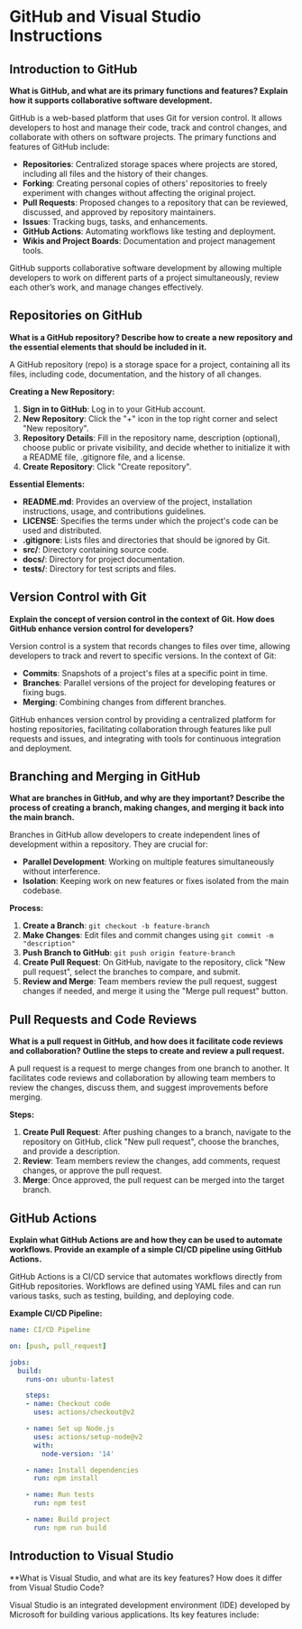 # GitHub and Visual Studio Instructions

## Introduction to GitHub

**What is GitHub, and what are its primary functions and features? Explain how it supports collaborative software development.**

GitHub is a web-based platform that uses Git for version control. It allows developers to host and manage their code, track and control changes, and collaborate with others on software projects. The primary functions and features of GitHub include:

- **Repositories**: Centralized storage spaces where projects are stored, including all files and the history of their changes.
- **Forking**: Creating personal copies of others' repositories to freely experiment with changes without affecting the original project.
- **Pull Requests**: Proposed changes to a repository that can be reviewed, discussed, and approved by repository maintainers.
- **Issues**: Tracking bugs, tasks, and enhancements.
- **GitHub Actions**: Automating workflows like testing and deployment.
- **Wikis and Project Boards**: Documentation and project management tools.

GitHub supports collaborative software development by allowing multiple developers to work on different parts of a project simultaneously, review each other’s work, and manage changes effectively.

## Repositories on GitHub

**What is a GitHub repository? Describe how to create a new repository and the essential elements that should be included in it.**

A GitHub repository (repo) is a storage space for a project, containing all its files, including code, documentation, and the history of all changes.

**Creating a New Repository:**

1. **Sign in to GitHub**: Log in to your GitHub account.
2. **New Repository**: Click the "+" icon in the top right corner and select "New repository".
3. **Repository Details**: Fill in the repository name, description (optional), choose public or private visibility, and decide whether to initialize it with a README file, .gitignore file, and a license.
4. **Create Repository**: Click "Create repository".

**Essential Elements:**

- **README.md**: Provides an overview of the project, installation instructions, usage, and contributions guidelines.
- **LICENSE**: Specifies the terms under which the project's code can be used and distributed.
- **.gitignore**: Lists files and directories that should be ignored by Git.
- **src/**: Directory containing source code.
- **docs/**: Directory for project documentation.
- **tests/**: Directory for test scripts and files.

## Version Control with Git

**Explain the concept of version control in the context of Git. How does GitHub enhance version control for developers?**

Version control is a system that records changes to files over time, allowing developers to track and revert to specific versions. In the context of Git:

- **Commits**: Snapshots of a project's files at a specific point in time.
- **Branches**: Parallel versions of the project for developing features or fixing bugs.
- **Merging**: Combining changes from different branches.

GitHub enhances version control by providing a centralized platform for hosting repositories, facilitating collaboration through features like pull requests and issues, and integrating with tools for continuous integration and deployment.

## Branching and Merging in GitHub

**What are branches in GitHub, and why are they important? Describe the process of creating a branch, making changes, and merging it back into the main branch.**

Branches in GitHub allow developers to create independent lines of development within a repository. They are crucial for:

- **Parallel Development**: Working on multiple features simultaneously without interference.
- **Isolation**: Keeping work on new features or fixes isolated from the main codebase.

**Process:**

1. **Create a Branch**: `git checkout -b feature-branch`
2. **Make Changes**: Edit files and commit changes using `git commit -m "description"`
3. **Push Branch to GitHub**: `git push origin feature-branch`
4. **Create Pull Request**: On GitHub, navigate to the repository, click "New pull request", select the branches to compare, and submit.
5. **Review and Merge**: Team members review the pull request, suggest changes if needed, and merge it using the "Merge pull request" button.

## Pull Requests and Code Reviews

**What is a pull request in GitHub, and how does it facilitate code reviews and collaboration? Outline the steps to create and review a pull request.**

A pull request is a request to merge changes from one branch to another. It facilitates code reviews and collaboration by allowing team members to review the changes, discuss them, and suggest improvements before merging.

**Steps:**

1. **Create Pull Request**: After pushing changes to a branch, navigate to the repository on GitHub, click "New pull request", choose the branches, and provide a description.
2. **Review**: Team members review the changes, add comments, request changes, or approve the pull request.
3. **Merge**: Once approved, the pull request can be merged into the target branch.

## GitHub Actions

**Explain what GitHub Actions are and how they can be used to automate workflows. Provide an example of a simple CI/CD pipeline using GitHub Actions.**

GitHub Actions is a CI/CD service that automates workflows directly from GitHub repositories. Workflows are defined using YAML files and can run various tasks, such as testing, building, and deploying code.

**Example CI/CD Pipeline:**

```yaml
name: CI/CD Pipeline

on: [push, pull_request]

jobs:
  build:
    runs-on: ubuntu-latest

    steps:
    - name: Checkout code
      uses: actions/checkout@v2

    - name: Set up Node.js
      uses: actions/setup-node@v2
      with:
        node-version: '14'

    - name: Install dependencies
      run: npm install

    - name: Run tests
      run: npm test

    - name: Build project
      run: npm run build
```

## Introduction to Visual Studio

**What is Visual Studio, and what are its key features? How does it differ from Visual Studio Code?

Visual Studio is an integrated development environment (IDE) developed by Microsoft for building various applications. Its key features include:

